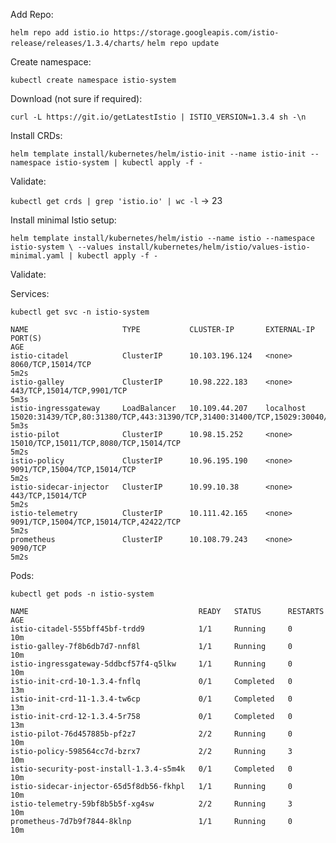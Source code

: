 Add Repo:

`helm repo add istio.io https://storage.googleapis.com/istio-release/releases/1.3.4/charts/`
`helm repo update`

Create namespace:

`kubectl create namespace istio-system`

Download (not sure if required):

`curl -L https://git.io/getLatestIstio | ISTIO_VERSION=1.3.4 sh -\n`

Install CRDs:

`helm template install/kubernetes/helm/istio-init --name istio-init --namespace istio-system | kubectl apply -f -`

Validate:

`kubectl get crds | grep 'istio.io' | wc -l` -> 23

Install minimal Istio setup:

`helm template install/kubernetes/helm/istio --name istio --namespace istio-system \
    --values install/kubernetes/helm/istio/values-istio-minimal.yaml | kubectl apply -f -`

Validate:

Services:
```
kubectl get svc -n istio-system

NAME                     TYPE           CLUSTER-IP       EXTERNAL-IP   PORT(S)                                                                                                                                      AGE
istio-citadel            ClusterIP      10.103.196.124   <none>        8060/TCP,15014/TCP                                                                                                                           5m2s
istio-galley             ClusterIP      10.98.222.183    <none>        443/TCP,15014/TCP,9901/TCP                                                                                                                   5m3s
istio-ingressgateway     LoadBalancer   10.109.44.207    localhost     15020:31439/TCP,80:31380/TCP,443:31390/TCP,31400:31400/TCP,15029:30040/TCP,15030:31193/TCP,15031:31194/TCP,15032:31458/TCP,15443:30839/TCP   5m3s
istio-pilot              ClusterIP      10.98.15.252     <none>        15010/TCP,15011/TCP,8080/TCP,15014/TCP                                                                                                       5m2s
istio-policy             ClusterIP      10.96.195.190    <none>        9091/TCP,15004/TCP,15014/TCP                                                                                                                 5m2s
istio-sidecar-injector   ClusterIP      10.99.10.38      <none>        443/TCP,15014/TCP                                                                                                                            5m2s
istio-telemetry          ClusterIP      10.111.42.165    <none>        9091/TCP,15004/TCP,15014/TCP,42422/TCP                                                                                                       5m2s
prometheus               ClusterIP      10.108.79.243    <none>        9090/TCP                                                                                                                                     5m2s
```

Pods:
```
kubectl get pods -n istio-system

NAME                                      READY   STATUS      RESTARTS   AGE
istio-citadel-555bff45bf-trdd9            1/1     Running     0          10m
istio-galley-7f8b6db7d7-nnf8l             1/1     Running     0          10m
istio-ingressgateway-5ddbcf57f4-q5lkw     1/1     Running     0          10m
istio-init-crd-10-1.3.4-fnflq             0/1     Completed   0          13m
istio-init-crd-11-1.3.4-tw6cp             0/1     Completed   0          13m
istio-init-crd-12-1.3.4-5r758             0/1     Completed   0          13m
istio-pilot-76d457885b-pf2z7              2/2     Running     0          10m
istio-policy-598564cc7d-bzrx7             2/2     Running     3          10m
istio-security-post-install-1.3.4-s5m4k   0/1     Completed   0          10m
istio-sidecar-injector-65d5f8db56-fkhpl   1/1     Running     0          10m
istio-telemetry-59bf8b5b5f-xg4sw          2/2     Running     3          10m
prometheus-7d7b9f7844-8klnp               1/1     Running     0          10m
```





